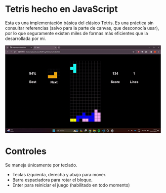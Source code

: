 # Tetris hecho en JavaScript
Esta es una implementación básica del clásico Tetris. Es una práctica sin consultar referencias (salvo para la parte de canvas, que desconocía usar), por lo que seguramente existen miles de formas más eficientes que la desarrollada por mi.

![](https://github.com/sergiocarp10/TetrisGame/blob/main/ezgif-4-8bd1b9d42e.gif)

# Controles
Se maneja únicamente por teclado.

* Teclas izquierda, derecha y abajo para mover.
* Barra espaciadora para rotar el bloque.
* Enter para reiniciar el juego (habilitado en todo momento)
